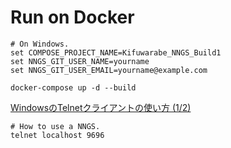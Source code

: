 # Run on Docker

```shell
# On Windows.
set COMPOSE_PROJECT_NAME=Kifuwarabe_NNGS_Build1
set NNGS_GIT_USER_NAME=yourname
set NNGS_GIT_USER_EMAIL=yourname@example.com

docker-compose up -d --build
```

[WindowsのTelnetクライアントの使い方 (1/2)](https://www.atmarkit.co.jp/ait/articles/0207/06/news002.html)  

```shell
# How to use a NNGS.
telnet localhost 9696
```